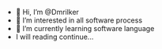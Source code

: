 - 👋 Hi, I’m @Dmrilker
- 👀 I’m interested in all software process
- 🌱 I’m currently learning software language
-    I will reading continue...

<!---
Dmrilker/Dmrilker is a ✨ special ✨ repository because its `README.md` (this file) appears on your GitHub profile.
You can click the Preview link to take a look at your changes.
--->
